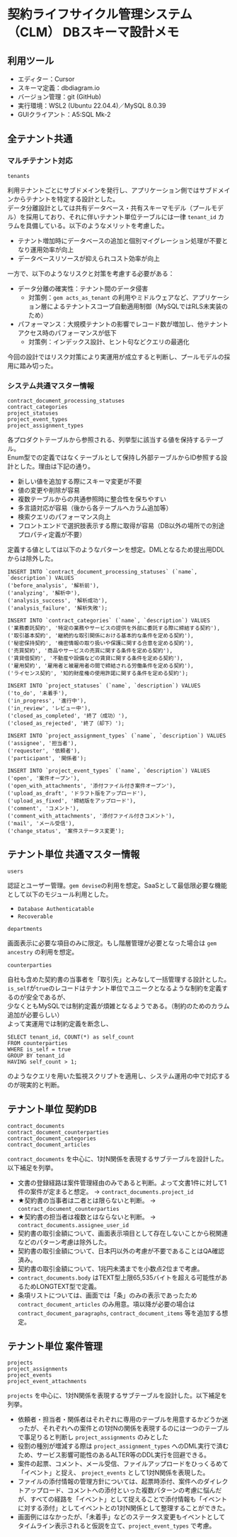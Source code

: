 # 契約ライフサイクル管理システム（CLM） DBスキーマ設計メモ

## 利用ツール
- エディター：Cursor
- スキーマ定義：dbdiagram.io
- バージョン管理：git (GitHub)
- 実行環境：WSL2 (Ubuntu 22.04.4)／MySQL 8.0.39
- GUIクライアント：A5:SQL Mk-2

## 全テナント共通
### マルチテナント対応
```
tenants
```
利用テナントごとにサブドメインを発行し、アプリケーション側ではサブドメインからテナントを特定する設計とした。  
データ分離設計としては共有データベース・共有スキーマモデル（プールモデル）を採用しており、それに伴いテナント単位テーブルには一律 `tenant_id` カラムを具備している。以下のようなメリットを考慮した。

- テナント増加時にデータベースの追加と個別マイグレーション処理が不要となり運用効率が向上
- データベースリソースが抑えられコスト効率が向上

一方で、以下のようなリスクと対策を考慮する必要がある：

- データ分離の確実性：テナント間のデータ侵害
  - 対策例：`gem acts_as_tenant` の利用やミドルウェアなど、アプリケーション層によるテナントスコープ自動適用制御（MySQLではRLS未実装のため）
- パフォーマンス：大規模テナントの影響でレコード数が増加し、他テナントアクセス時のパフォーマンスが低下
  - 対策例：インデックス設計、ヒント句などクエリの最適化

今回の設計ではリスク対策により実運用が成立すると判断し、プールモデルの採用に踏み切った。  

### システム共通マスター情報
```
contract_document_processing_statuses
contract_categories
project_statuses
project_event_types
project_assignment_types
```
各プロダクトテーブルから参照される、列挙型に該当する値を保持するテーブル。  
Enum型での定義ではなくテーブルとして保持し外部テーブルからID参照する設計とした。理由は下記の通り。  
- 新しい値を追加する際にスキーマ変更が不要
- 値の変更や削除が容易
- 複数テーブルからの共通参照時に整合性を保ちやすい
- 多言語対応が容易（後から各テーブルへカラム追加等）
- 検索クエリのパフォーマンス向上
- フロントエンドで選択肢表示する際に取得が容易（DB以外の場所での別途プロパティ定義が不要）

定義する値としては以下のようなパターンを想定。DMLとなるため提出用DDLからは除外した。
```
INSERT INTO `contract_document_processing_statuses` (`name`, `description`) VALUES
('before_analysis', '解析前'),
('analyzing', '解析中'),
('analysis_success', '解析成功'),
('analysis_failure', '解析失敗');

INSERT INTO `contract_categories` (`name`, `description`) VALUES
('業務委託契約', '特定の業務やサービスの提供を外部に委託する際に締結する契約'),
('取引基本契約', '継続的な取引関係における基本的な条件を定める契約'),
('秘密保持契約', '機密情報の取り扱いや保護に関する合意を定める契約'),
('売買契約', '商品やサービスの売買に関する条件を定める契約'),
('賃貸借契約', '不動産や設備などの賃貸に関する条件を定める契約'),
('雇用契約', '雇用者と被雇用者の間で締結される労働条件を定める契約'),
('ライセンス契約', '知的財産権の使用許諾に関する条件を定める契約');

INSERT INTO `project_statuses` (`name`, `description`) VALUES
('to_do', '未着手'),
('in_progress', '進行中'),
('in_review', 'レビュー中'),
('closed_as_completed', '終了（成功）'),
('closed_as_rejected', '終了（却下）');

INSERT INTO `project_assignment_types` (`name`, `description`) VALUES
('assignee', '担当者'),
('requester', '依頼者'),
('participant', '関係者');

INSERT INTO `project_event_types` (`name`, `description`) VALUES
('open', '案件オープン'),
('open_with_attachments', '添付ファイル付き案件オープン'),
('upload_as_draft', 'ドラフト版をアップロード'),
('upload_as_fixed', '締結版をアップロード'),
('comment', 'コメント'),
('comment_with_attachments', '添付ファイル付きコメント'),
('mail', 'メール受信'),
('change_status', '案件ステータス変更');
```


## テナント単位 共通マスター情報
```
users
```
認証とユーザー管理。`gem devise`の利用を想定。SaaSとして最低限必要な機能として以下のモジュール利用とした。
- `Database Authenticatable`
- `Recoverable`

```
departments
```
画面表示に必要な項目のみに限定。もし階層管理が必要となった場合は `gem ancestry` の利用を想定。

```
counterparties
```
自社も含めた契約書の当事者を「取引先」とみなして一括管理する設計とした。  
`is_self`が`true`のレコードはテナント単位でユニークとなるような制約を定義するのが安全であるが、  
少なくともMySQLでは制約定義が煩雑となるようである。（制約のためのカラム追加が必要らしい）  
よって実運用では制約定義を断念し、
```
SELECT tenant_id, COUNT(*) as self_count 
FROM counterparties 
WHERE is_self = true 
GROUP BY tenant_id 
HAVING self_count > 1;
```
のようなクエリを用いた監視スクリプトを適用し、システム運用の中で対応するのが現実的と判断。

## テナント単位 契約DB
```
contract_documents
contract_document_counterparties
contract_document_categories
contract_document_articles
```
`contract_documents` を中心に、1対N関係を表現するサブテーブルを設計した。以下補足を列挙。  

- 文書の登録経路は案件管理経由のみであると判断。よって文書1件に対して1件の案件が定まると想定。 → `contract_documents.project_id`
- ★契約書の当事者は二者とは限らないと判断。 → `contract_document_counterparties`
- ★契約書の担当者は複数とはならないと判断。 → `contract_documents.assignee_user_id`
- 契約書の取引金額について、画面表示項目として存在しないことから税関連などのパターン考慮は除外した。
- 契約書の取引金額について、日本円以外の考慮が不要であることはQA確認済み。
- 契約書の取引金額について、1兆円未満までを小数点2位まで考慮。
- `contract_documents.body` はTEXT型上限65,535バイトを超える可能性があるためLONGTEXT型で定義。
- 条項リストについては、画面では「条」のみの表示であったため `contract_document_articles` のみ用意。項以降が必要の場合は `contract_document_paragraphs`, `contract_document_items` 等を追加する想定。

## テナント単位 案件管理
```
projects
project_assignments
project_events
project_event_attachments
```
`projects` を中心に、1対N関係を表現するサブテーブルを設計した。以下補足を列挙。  

- 依頼者・担当者・関係者はそれぞれに専用のテーブルを用意するかどうか迷ったが、それぞれへの案件との1対Nの関係を表現するのには一つのテーブルで事足りると判断し `project_assignments` のみとした
- 役割の種別が増減する際は `project_assignment_types` へのDML実行で済むため、サービス影響可能性のあるALTER等のDDL実行を回避できる。
- 案件の起票、コメント、メール受信、ファイルアップロードをひっくるめて「イベント」と捉え、 `project_events` として1対N関係を表現した。
- ファイルの添付情報の管理方針については、起票時添付、案件へのダイレクトアップロード、コメントへの添付といった複数パターンの考慮に悩んだが、すべての経路を「イベント」として捉えることで添付情報も「イベントに対する添付」としてイベントとの1対N関係として整理することができた。
- 画面例にはなかったが、「未着手」などのステータス変更もイベントとしてタイムライン表示されると仮説を立て、`project_event_types` で考慮。

